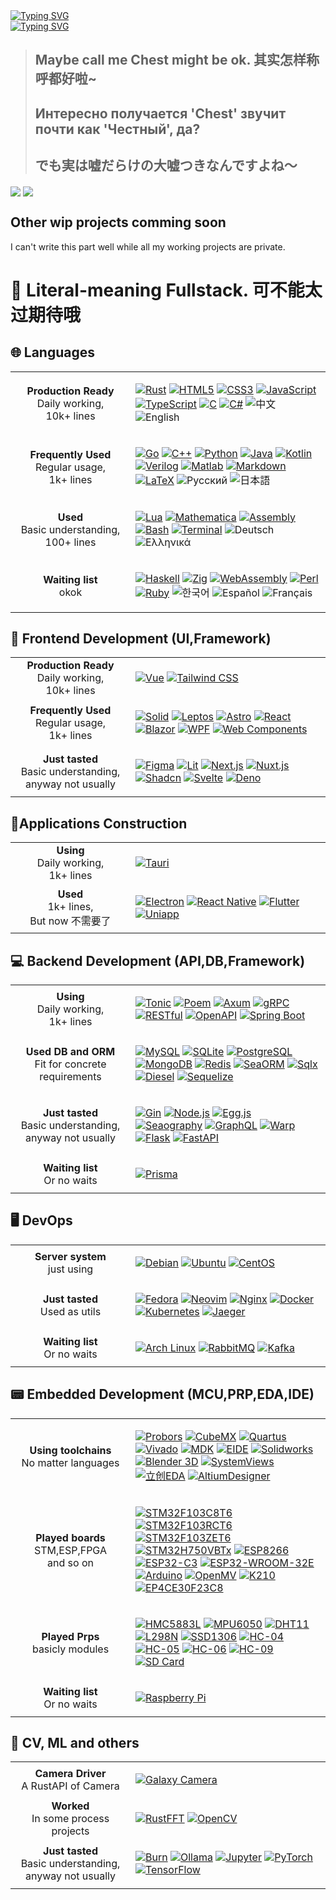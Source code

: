 <div><a href="https://git.io/typing-svg"><img src="https://readme-typing-svg.herokuapp.com?font=Fira+Code&size=24&pause=1000&color=A9A9A9&width=480&lines=%E2%9D%A4%E5%96%80%E5%95%A6%E5%96%80%E5%95%A6%E6%B5%81%E8%BD%AC%E5%BE%80%E5%A4%8D%E7%9A%84%E5%AD%A3%E8%8A%82+%E4%B8%8E%E4%BD%A0%E5%B9%B6%E5%88%97%E9%9D%A2%E5%89%8D" alt="Typing SVG" /></a></div>
<div><a href="https://git.io/typing-svg"><img src="https://readme-typing-svg.herokuapp.com?font=Fira+Code&size=24&pause=1000&color=A9A9A9&width=480&lines=%E5%B0%B1%E8%BF%99%E6%A0%B7%E5%81%9A%E4%B8%AA%E7%99%BD%E6%97%A5%E6%A2%A6%E5%90%A7+%E6%80%8E%E4%B9%88%E6%A0%B7%E9%83%BD%E9%9A%8F%E5%AE%83%E5%8E%BB%E5%90%A7~%E2%9D%A4" alt="Typing SVG" /></a></div>

> ## Maybe call me Chest might be ok. 其实怎样称呼都好啦~
> ## Интересно получается 'Chest' звучит почти как 'Честный', да? 
> ## でも実は嘘だらけの大嘘つきなんですよね～

<div>
  <img align="center"  src="https://github-readme-stats.vercel.app/api?username=zoneherobrine&theme=cobalt&show_icons=true&count_private=true" />
  <img align="center"  src="https://github-readme-stats.anuraghazra1.vercel.app/api/top-langs/?username=zoneherobrine&theme=dark&hide_border=true&no-bg=true&no-frame=true&langs_count=10"/>
</div>

## Other wip projects comming soon 
I can't write this part well while all my working projects are private.


# 🚀 Literal-meaning Fullstack. 可不能太过期待哦

<div align="left">

## 🌐 Languages

<table>
<tr>
    <td width="176px" align="center">
    <b>Production Ready</b><br/>Daily working, <br/>10k+ lines</td>
    <td>
       
[![Rust](https://img.shields.io/badge/Rust%20-%23000000.svg?style=flat-square&logo=rust&logoColor=white)](https://www.rust-lang.org/)
[![HTML5](https://img.shields.io/badge/HTML5%20-%23E34F26.svg?style=flat-square&logo=html5&logoColor=white)](https://developer.mozilla.org/en-US/docs/Web/Guide/HTML/HTML5)
[![CSS3](https://img.shields.io/badge/CSS3%20-%231572B6.svg?style=flat-square&logo=css3&logoColor=white)](https://developer.mozilla.org/en-US/docs/Web/CSS)
[![JavaScript](https://img.shields.io/badge/JavaScript%20-%23F7DF1E.svg?style=flat-square&logo=javascript&logoColor=black)](https://developer.mozilla.org/en-US/docs/Web/JavaScript)
[![TypeScript](https://img.shields.io/badge/TypeScript%20-%23007ACC.svg?style=flat-square&logo=typescript&logoColor=white)](https://www.typescriptlang.org/)
[![C](https://img.shields.io/badge/C%20-%232370ED.svg?style=flat-square&logo=c&logoColor=white)](https://en.cppreference.com/w/c)
[![C#](https://img.shields.io/badge/C%23%20-%23239120.svg?style=flat-square&logo=dotnet&logoColor=white)](https://learn.microsoft.com/en-us/dotnet/csharp/)
![中文](https://img.shields.io/badge/中文%20-%23FF0000.svg?style=flat-square&logo=china&logoColor=white)
![English](https://img.shields.io/badge/English%20-%23008080.svg?style=flat-square&logo=united-kingdom&logoColor=white)

  </td>
</tr>
<tr>
    <td align="center"><b>Frequently Used</b><br/>Regular usage, <br/>1k+ lines</td>
    <td>
       
[![Go](https://img.shields.io/badge/Go%20-%2300ADD8.svg?style=flat-square&logo=go&logoColor=white)](https://golang.org/)
[![C++](https://img.shields.io/badge/C++%20-%2300599C.svg?style=flat-square&logo=c%2B%2B&logoColor=white)](https://isocpp.org/)
[![Python](https://img.shields.io/badge/Python%20-%2314354C.svg?style=flat-square&logo=python&logoColor=white)](https://www.python.org/)
[![Java](https://img.shields.io/badge/Java%20-%23007396.svg?style=flat-square&logo=java&logoColor=white)](https://www.java.com/)
[![Kotlin](https://img.shields.io/badge/Kotlin%20-%230095D5.svg?style=flat-square&logo=kotlin&logoColor=white)](https://kotlinlang.org/)
[![Verilog](https://img.shields.io/badge/Verilog%20-%23000000.svg?style=flat-square&logo=vdhl&logoColor=white)](https://en.wikipedia.org/wiki/Verilog)
[![Matlab](https://img.shields.io/badge/Matlab%20-%23007ACC.svg?style=flat-square&logo=mathworks&logoColor=white)](https://www.mathworks.com/products/matlab.html)
[![Markdown](https://img.shields.io/badge/Markdown%20-%23000000.svg?style=flat-square&logo=markdown&logoColor=white)](https://www.markdownguide.org/)
[![LaTeX](https://img.shields.io/badge/LaTeX%20-%23008080.svg?style=flat-square&logo=latex&logoColor=white)](https://www.latex-project.org/)
![Русский](https://img.shields.io/badge/Русский%20-%23FF0000.svg?style=flat-square&logo=russia&logoColor=white)
![日本語](https://img.shields.io/badge/日本語%20-%23FFFFFF.svg?style=flat-square&logo=japan&logoColor=red)

  </td>
</tr>
<tr>
    <td align="center"><b>Used</b><br/>Basic understanding, <br/>100+ lines</td>
    <td>
       
[![Lua](https://img.shields.io/badge/Lua%20-%232C2D72.svg?style=flat-square&logo=lua&logoColor=white)](https://www.lua.org/)
[![Mathematica](https://img.shields.io/badge/Mathematica%20-%23DB7B2B.svg?style=flat-square&logo=wolfram&logoColor=white)](https://www.wolfram.com/mathematica/)
[![Assembly](https://img.shields.io/badge/Assembly%20-%23000000.svg?style=flat-square&logo=assembly&logoColor=white)](https://en.wikipedia.org/wiki/Assembly_language)
[![Bash](https://img.shields.io/badge/Bash%20-%234EAA25.svg?style=flat-square&logo=gnu-bash&logoColor=white)](https://www.gnu.org/software/bash/)
[![Terminal](https://img.shields.io/badge/Terminal-%23054020?style=flat-square&logo=gnu-bash&logoColor=white)](https://en.wikipedia.org/wiki/Computer_terminal)
![Deutsch](https://img.shields.io/badge/Deutsch%20-%23000000.svg?style=flat-square&logo=germany&logoColor=white)
![Ελληνικά](https://img.shields.io/badge/Ελληνικά%20-%230070C1.svg?style=flat-square&logo=greece&logoColor=white)
  </td>
</tr>
<tr>
    <td align="center"><b>Waiting list</b><br/>okok</td>
    <td>

[![Haskell](https://img.shields.io/badge/Haskell%20-%235D4F85.svg?style=flat-square&logo=haskell&logoColor=white)](https://www.haskell.org/)
[![Zig](https://img.shields.io/badge/Zig%20-%23000000.svg?style=flat-square&logo=zig&logoColor=white)](https://ziglang.org/)
[![WebAssembly](https://img.shields.io/badge/WebAssembly%20-%236649B8.svg?style=flat-square&logo=webassembly&logoColor=white)](https://webassembly.org/)
[![Perl](https://img.shields.io/badge/Perl%20-%23339478.svg?style=flat-square&logo=perl&logoColor=white)](https://www.perl.org/)
[![Ruby](https://img.shields.io/badge/Ruby%20-%23CC342D.svg?style=flat-square&logo=ruby&logoColor=white)](https://www.ruby-lang.org/en/)
![한국어](https://img.shields.io/badge/한국어%20-%230000FF.svg?style=flat-square&logo=south-korea&logoColor=white)
![Español](https://img.shields.io/badge/Español%20-%23800080.svg?style=flat-square&logo=spain&logoColor=white)
![Français](https://img.shields.io/badge/Français%20-%230073C6.svg?style=flat-square&logo=france&logoColor=white)
  </td>
</tr>
</table>



## 🎨 Frontend Development (UI,Framework)

<table>
<tr>
        <td width="176px" align="center"><b>Production Ready</b><br/>Daily working, <br/>10k+ lines</td>
    <td>

[![Vue](https://img.shields.io/badge/Vue.js%20-%234FC08D.svg?style=flat-square&logo=vue.js&logoColor=white)](https://vuejs.org/)
[![Tailwind CSS](https://img.shields.io/badge/Tailwind%20CSS%20-%2338B2AC.svg?style=flat-square&logo=tailwind-css&logoColor=white)](https://tailwindcss.com/)
    </td>
</tr>
<tr>
    <td align="center"><b>Frequently Used</b><br/>Regular usage, <br/>1k+ lines</td>
    <td>

[![Solid](https://img.shields.io/badge/Solid%20-%232C4F7C.svg?style=flat-square&logo=solid&logoColor=white)](https://www.solidjs.com/)
[![Leptos](https://img.shields.io/badge/Leptos%20-%235749A1.svg?style=flat-square&logo=leptos&logoColor=white)](https://www.leptos.dev/)
[![Astro](https://img.shields.io/badge/Astro%20-%23FF5D01.svg?style=flat-square&logo=astro&logoColor=white)](https://astro.build/)
[![React](https://img.shields.io/badge/React%20-%2361DAFB.svg?style=flat-square&logo=react&logoColor=black)](https://react.dev/)
[![Blazor](https://img.shields.io/badge/Blazor%20-%235C2D91.svg?style=flat-square&logo=blazor&logoColor=white)](https://dotnet.microsoft.com/apps/aspnet/web-apps/blazor)
[![WPF](https://img.shields.io/badge/WPF%20-%23078C6C.svg?style=flat-square&logo=.net&logoColor=white)](https://learn.microsoft.com/en-us/dotnet/desktop/wpf/overview/)
[![Web Components](https://img.shields.io/badge/Web%20Components%20-%230076D6.svg?style=flat-square&logo=webcomponents.org&logoColor=white)](https://www.webcomponents.org/)
    </td>
</tr>
<tr>
    <td align="center"><b>Just tasted</b><br/>Basic understanding, <br/>anyway not usually</td>
    <td>

[![Figma](https://img.shields.io/badge/Figma%20-%23F24E1E.svg?style=flat-square&logo=figma&logoColor=white)](https://www.figma.com/)
[![Lit](https://img.shields.io/badge/Lit%20-%2337B6FF.svg?style=flat-square&logo=lit&logoColor=white)](https://lit.dev/)
[![Next.js](https://img.shields.io/badge/Next.js%20-%23000000.svg?style=flat-square&logo=next.js&logoColor=white)](https://nextjs.org/)
[![Nuxt.js](https://img.shields.io/badge/Nuxt.js%20-%2300C58E.svg?style=flat-square&logo=nuxt.js&logoColor=white)](https://nuxt.com/)
[![Shadcn](https://img.shields.io/badge/Shadcn%20-%23000000.svg?style=flat-square&logo=shadcn&logoColor=white)](https://ui.shadcn.com/)
[![Svelte](https://img.shields.io/badge/Svelte%20-%23FF3E00.svg?style=flat-square&logo=svelte&logoColor=white)](https://svelte.dev/)
[![Deno](https://img.shields.io/badge/Deno%20-%23000000.svg?style=flat-square&logo=deno&logoColor=white)](https://deno.land/)
    </td>
</tr>
</table>


## 📱Applications Construction


<table>
<tr>
        <td width="176px" align="center"><b>Using</b><br/>Daily working, <br/>1k+ lines</td>
    <td>

[![Tauri](https://img.shields.io/badge/Tauri%20-%23A0A0A0.svg?style=flat-square&logo=tauri&logoColor=white)](https://tauri.app/)
    </td>
</tr>
<tr>
    <td align="center"><b>Used</b><br/>1k+ lines, <br/>But now 不需要了</td>
    <td>

[![Electron](https://img.shields.io/badge/Electron%20-%23478463.svg?style=flat-square&logo=electron&logoColor=white)](https://www.electronjs.org/)
[![React Native](https://img.shields.io/badge/React%20Native%20-%2361DAFB.svg?style=flat-square&logo=react&logoColor=black)](https://reactnative.dev/)
[![Flutter](https://img.shields.io/badge/Flutter%20-%2302569B.svg?style=flat-square&logo=flutter&logoColor=white)](https://flutter.dev/)
[![Uniapp](https://img.shields.io/badge/Uniapp%20-%23000000.svg?style=flat-square&logo=uniapp&logoColor=white)](https://uniapp.dcloud.io/)
    </td>
</tr>
</table>


## 💻 Backend Development (API,DB,Framework)

<table>
<tr>
        <td width="176px" align="center"><b>Using</b><br/>Daily working, <br/>1k+ lines</td>
    <td>

[![Tonic](https://img.shields.io/badge/Tonic%20-%23FF6C37.svg?style=flat-square&logo=rust&logoColor=white)](https://github.com/hyperium/tonic)
[![Poem](https://img.shields.io/badge/Poem%20-%23001B44.svg?style=flat-square&logo=rust&logoColor=white)](https://github.com/poem-web/poem)
[![Axum](https://img.shields.io/badge/Axum%20-%230D1017.svg?style=flat-square&logo=rust&logoColor=white)](https://docs.rs/axum/latest/axum/)
[![gRPC](https://img.shields.io/badge/gRPC%20-%23000000.svg?style=flat-square&logo=grpc&logoColor=white)](https://grpc.io/)
[![RESTful](https://img.shields.io/badge/RESTful%20-%23009688.svg?style=flat-square&logo=rest&logoColor=white)](https://restfulapi.net/)
[![OpenAPI](https://img.shields.io/badge/OpenAPI%20-%2385EA2D.svg?style=flat-square&logo=openapi-initiative&logoColor=white)](https://www.openapis.org/)
[![Spring Boot](https://img.shields.io/badge/Spring%20Boot%20-%236DB33F.svg?style=flat-square&logo=spring-boot&logoColor=white)](https://spring.io/projects/spring-boot)
    </td>
</tr>
<tr>
    <td align="center"><b>Used DB and ORM</b><br/>Fit for concrete requirements</td>
    <td>

[![MySQL](https://img.shields.io/badge/MySQL%20-%234479A1.svg?style=flat-square&logo=mysql&logoColor=white)](https://www.mysql.com/)
[![SQLite](https://img.shields.io/badge/SQLite%20-%23003B57.svg?style=flat-square&logo=sqlite&logoColor=white)](https://www.sqlite.org/)
[![PostgreSQL](https://img.shields.io/badge/PostgreSQL%20-%23336791.svg?style=flat-square&logo=postgresql&logoColor=white)](https://www.postgresql.org/)
[![MongoDB](https://img.shields.io/badge/MongoDB%20-%2347A248.svg?style=flat-square&logo=mongodb&logoColor=white)](https://www.mongodb.com/)
[![Redis](https://img.shields.io/badge/Redis%20-%23DC382D.svg?style=flat-square&logo=redis&logoColor=white)](https://redis.io/)
[![SeaORM](https://img.shields.io/badge/SeaORM%20-%230D1017.svg?style=flat-square&logo=rust&logoColor=white)](https://www.sea-ql.org/SeaORM/)
[![Sqlx](https://img.shields.io/badge/Sqlx%20-%23000000.svg?style=flat-square&logo=rust&logoColor=white)](https://github.com/launchbadge/sqlx)
[![Diesel](https://img.shields.io/badge/Diesel%20-%23000000.svg?style=flat-square&logo=rust&logoColor=white)](https://diesel.rs/)
[![Sequelize](https://img.shields.io/badge/Sequelize%20-%2352B0E7.svg?style=flat-square&logo=sequelize&logoColor=white)](https://sequelize.org/)
    </td>
</tr>

<tr>
 <td align="center"><b>Just tasted</b><br/>Basic understanding, <br/>anyway not usually</td>
    <td>


[![Gin](https://img.shields.io/badge/Gin%20-%2300ADD8.svg?style=flat-square&logo=go&logoColor=white)](https://gin-gonic.com/)
[![Node.js](https://img.shields.io/badge/Node.js%20-%2343853D.svg?style=flat-square&logo=node.js&logoColor=white)](https://nodejs.org/)
[![Egg.js](https://img.shields.io/badge/Egg.js%20-%2330A9DE.svg?style=flat-square&logo=egg&logoColor=white)](https://www.eggjs.org/)
[![Seaography](https://img.shields.io/badge/Seaography%20-%234B32C3.svg?style=flat-square&logo=graphql&logoColor=white)](https://github.com/SeaQL/seaography)
[![GraphQL](https://img.shields.io/badge/GraphQL%20-%23E10098.svg?style=flat-square&logo=graphql&logoColor=white)](https://graphql.org/)
[![Warp](https://img.shields.io/badge/Warp%20-%23000000.svg?style=flat-square&logo=rust&logoColor=white)](https://docs.rs/warp/latest/warp/)
[![Flask](https://img.shields.io/badge/Flask%20-%23000000.svg?style=flat-square&logo=flask&logoColor=white)](https://flask.palletsprojects.com/)
[![FastAPI](https://img.shields.io/badge/FastAPI%20-%23009688.svg?style=flat-square&logo=fastapi&logoColor=white)](https://fastapi.tiangolo.com/)
    </td>
</tr>
<tr>
    <td align="center"><b>Waiting list</b><br/>Or no waits</td>
    <td>

    
[![Prisma](https://img.shields.io/badge/Prisma%20-%23000000.svg?style=flat-square&logo=prisma&logoColor=white)](https://www.prisma.io/)
    </td>
</tr>
</table>

## 🖥 DevOps

<table>
<tr>
        <td width="176px" align="center"><b>Server system</b><br/>just using</td>
    <td>

[![Debian](https://img.shields.io/badge/Debian%20-%23A81D33.svg?style=flat-square&logo=debian&logoColor=white)](https://www.debian.org/)
[![Ubuntu](https://img.shields.io/badge/Ubuntu%20-%23E95420.svg?style=flat-square&logo=ubuntu&logoColor=white)](https://ubuntu.com/)
[![CentOS](https://img.shields.io/badge/CentOS%20-%23262C2D.svg?style=flat-square&logo=centos&logoColor=white)](https://www.centos.org/)
    </td>
</tr>
<tr>

 <td align="center"><b>Just tasted</b><br/>Used as utils</td>
    <td>

[![Fedora](https://img.shields.io/badge/Fedora%20-%232649A5.svg?style=flat-square&logo=fedora&logoColor=white)](https://getfedora.org/)
[![Neovim](https://img.shields.io/badge/Nvim%20-%2357A143.svg?style=flat-square&logo=neovim&logoColor=white)](https://neovim.io/)
[![Nginx](https://img.shields.io/badge/Nginx%20-%23009639.svg?style=flat-square&logo=nginx&logoColor=white)](https://nginx.org/)
[![Docker](https://img.shields.io/badge/Docker%20-%232496ED.svg?style=flat-square&logo=docker&logoColor=white)](https://www.docker.com/)
[![Kubernetes](https://img.shields.io/badge/Kubernetes%20-%23326CE5.svg?style=flat-square&logo=kubernetes&logoColor=white)](https://kubernetes.io/)
[![Jaeger](https://img.shields.io/badge/Jaeger%20-%23FF6F00.svg?style=flat-square&logo=jaeger&logoColor=white)](https://www.jaegertracing.io/)
    </td>
</tr>
<tr>
    <td align="center"><b>Waiting list</b><br/>Or no waits</td>
    <td>

[![Arch Linux](https://img.shields.io/badge/Arch%20Linux%20-%231793D1.svg?style=flat-square&logo=arch-linux&logoColor=white)](https://archlinux.org/)
[![RabbitMQ](https://img.shields.io/badge/RabbitMQ%20-%23FF6600.svg?style=flat-square&logo=rabbitmq&logoColor=white)](https://www.rabbitmq.com/)
[![Kafka](https://img.shields.io/badge/Kafka%20-%23000000.svg?style=flat-square&logo=apache-kafka&logoColor=white)](https://kafka.apache.org/)
    </td>
</tr>
</table>



## 📟 Embedded Development (MCU,PRP,EDA,IDE)


<table>
<tr>
        <td width="176px" align="center"><b>Using toolchains</b><br/>No matter languages</td>
    <td>

[![Probors](https://img.shields.io/badge/Probors%20-%23000000.svg?style=flat-square&logo=rust&logoColor=white)](https://github.com/probors/probors)
[![CubeMX](https://img.shields.io/badge/CubeMX%20-%23008080.svg?style=flat-square&logo=stmicroelectronics&logoColor=white)](https://www.st.com/en/development-tools/stm32cubemx.html)
[![Quartus](https://img.shields.io/badge/Quartus%20-%23007ACC.svg?style=flat-square&logo=intel&logoColor=white)](https://www.intel.com/content/www/us/en/products/details/fpga/development-tools/quartus-prime.html)
[![Vivado](https://img.shields.io/badge/Vivado%20-%23E01F27.svg?style=flat-square&logo=xilinx&logoColor=white)](https://www.xilinx.com/products/design-tools/vivado.html)
[![MDK](https://img.shields.io/badge/MDK%20-%23008080.svg?style=flat-square&logo=arm&logoColor=white)](https://www2.keil.com/mdk5/)
[![EIDE](https://img.shields.io/badge/EIDE%20-%23007ACC.svg?style=flat-square&logo=visual-studio-code&logoColor=white)](https://github.com/github0null/eide)
[![Solidworks](https://img.shields.io/badge/Solidworks%20-%23FF0000.svg?style=flat-square&logo=dassaultsystemes&logoColor=white)](https://www.solidworks.com/)
[![Blender 3D](https://img.shields.io/badge/Blender%203D%20-%23F5792A.svg?style=flat-square&logo=blender&logoColor=white)](https://www.blender.org/)
[![SystemViews](https://img.shields.io/badge/SystemViews%20-%230066CC.svg?style=flat-square&logo=systemviews&logoColor=white)](https://systemviews.com/)
[![立创EDA](https://img.shields.io/badge/立创EDA%20-%2300A652.svg?style=flat-square&logo=lceda&logoColor=white)](https://lceda.cn/)
[![AltiumDesigner](https://img.shields.io/badge/AltiumDesigner%20-%23A5915F.svg?style=flat-square&logo=altium-designer&logoColor=white)](https://www.altium.com/)
    </td>
</tr>
<tr>
    <td align="center"><b>Played boards</b><br/>STM,ESP,FPGA <br/>and so on</td>
    <td>

[![STM32F103C8T6](https://img.shields.io/badge/STM32F103C8T6%20-%23008080.svg?style=flat-square&logo=stmicroelectronics&logoColor=white)](https://www.st.com/)
[![STM32F103RCT6](https://img.shields.io/badge/STM32F103RCT6%20-%23008080.svg?style=flat-square&logo=stmicroelectronics&logoColor=white)](https://www.st.com/)
[![STM32F103ZET6](https://img.shields.io/badge/STM32F103ZET6%20-%23008080.svg?style=flat-square&logo=stmicroelectronics&logoColor=white)](https://www.st.com/)
[![STM32H750VBTx](https://img.shields.io/badge/STM32H750VBTx%20-%23008080.svg?style=flat-square&logo=stmicroelectronics&logoColor=white)](https://www.st.com/)
[![ESP8266](https://img.shields.io/badge/ESP8266%20-%231DBF73.svg?style=flat-square&logo=espressif&logoColor=white)](https://www.espressif.com/)
[![ESP32-C3](https://img.shields.io/badge/ESP32--C3%20-%231DBF73.svg?style=flat-square&logo=espressif&logoColor=white)](https://www.espressif.com/)
[![ESP32-WROOM-32E](https://img.shields.io/badge/ESP32--WROOM--32E%20-%231DBF73.svg?style=flat-square&logo=espressif&logoColor=white)](https://www.espressif.com/)
[![Arduino](https://img.shields.io/badge/Arduino%20-%2300979D.svg?style=flat-square&logo=Arduino&logoColor=white)](https://www.arduino.cc/)
[![OpenMV](https://img.shields.io/badge/OpenMV%20-%23FF0000.svg?style=flat-square&logo=opencv&logoColor=white)](https://openmv.io/)
[![K210](https://img.shields.io/badge/K210%20-%23000000.svg?style=flat-square&logo=chip&logoColor=white)](https://kendryte.com/)
[![EP4CE30F23C8](https://img.shields.io/badge/EP4CE30F23C8%20-%230071C5.svg?style=flat-square&logo=intel&logoColor=white)](https://www.intel.com/content/www/us/en/products/details/fpga.html)
    </td>
</tr>
<tr>
    <td align="center"><b>Played Prps</b><br/>basicly modules</td>
    <td>

[![HMC5883L](https://img.shields.io/badge/HMC5883L%20-%234FC3F7.svg?style=flat-square&logo=compass&logoColor=white)](https://www.adafruit.com/product/1746)
[![MPU6050](https://img.shields.io/badge/MPU6050%20-%23E57373.svg?style=flat-square&logo=gyroscope&logoColor=white)](https://invensense.tdk.com/products/motion-tracking/6-axis/mpu-6050/)
[![DHT11](https://img.shields.io/badge/DHT11%20-%23007ACC.svg?style=flat-square&logo=temperature-sensor&logoColor=white)](https://www.adafruit.com/product/386)
[![L298N](https://img.shields.io/badge/L298N%20-%2367934F.svg?style=flat-square&logo=motor-control&logoColor=white)](https://www.st.com/en/motor-drivers/l298.html)
[![SSD1306](https://img.shields.io/badge/SSD1306%20-%233C3C3C.svg?style=flat-square&logo=oled&logoColor=white)](https://cdn-shop.adafruit.com/datasheets/SSD1306.pdf)
[![HC-04](https://img.shields.io/badge/HC--04%20-%234FC3F7.svg?style=flat-square&logo=bluetooth&logoColor=white)](https://components101.com/wireless/hc-04-bluetooth-module)
[![HC-05](https://img.shields.io/badge/HC--05%20-%234FC3F7.svg?style=flat-square&logo=bluetooth&logoColor=white)](https://components101.com/wireless/hc-05-bluetooth-module)
[![HC-06](https://img.shields.io/badge/HC--06%20-%234FC3F7.svg?style=flat-square&logo=bluetooth&logoColor=white)](https://components101.com/wireless/hc-06-bluetooth-module)
[![HC-09](https://img.shields.io/badge/HC--09%20-%234FC3F7.svg?style=flat-square&logo=bluetooth&logoColor=white)](https://components101.com/wireless/hc-09-bluetooth-module)
[![SD Card](https://img.shields.io/badge/SD%20Card%20-%2367934F.svg?style=flat-square&logo=sd-card&logoColor=white)](https://www.sdcard.org/)
    </td>
</tr>
<tr>
    <td align="center"><b>Waiting list</b><br/>Or no waits</td>
    <td>

[![Raspberry Pi](https://img.shields.io/badge/Raspberry%20Pi%20-%23C51A4A.svg?style=flat-square&logo=Raspberry-Pi&logoColor=white)](https://www.raspberrypi.org/)
    </td>
</tr>
</table>


## 🧠 CV, ML and others


<table>
<tr>
        <td width="176px" align="center"><b>Camera Driver</b><br/>A RustAPI of Camera</td>
    <td>


[![Galaxy Camera](https://img.shields.io/badge/Galaxy%20Camera%20-%23A3A3A3.svg?style=flat-square&logo=camera&logoColor=white)](https://crates.io/crates/gxci)
    </td>
</tr>
<tr>

 <td align="center"><b>Worked</b><br/>In some process projects</td>
    <td>


[![RustFFT](https://img.shields.io/badge/RustFFT%20-%23000000.svg?style=flat-square&logo=rust&logoColor=white)](https://docs.rs/rustfft/)
[![OpenCV](https://img.shields.io/badge/OpenCV%20-%235C3EE8.svg?style=flat-square&logo=opencv&logoColor=white)](https://opencv.org/)
    </td>
</tr>
<tr>
    <td align="center"><b>Just tasted</b><br/>Basic understanding, <br/>anyway not usually</td>
    <td>


[![Burn](https://img.shields.io/badge/Burn%20-%23FF4F64.svg?style=flat-square&logo=rust&logoColor=white)](https://github.com/burn-rs/burn)
[![Ollama](https://img.shields.io/badge/Ollama%20-%23000000.svg?style=flat-square&logo=llama&logoColor=white)](https://ollama.ai/)
[![Jupyter](https://img.shields.io/badge/Jupyter%20-%23F37626.svg?style=flat-square&logo=jupyter&logoColor=white)](https://jupyter.org/)
[![PyTorch](https://img.shields.io/badge/PyTorch%20-%23EE4C2C.svg?style=flat-square&logo=pytorch&logoColor=white)](https://pytorch.org/)
[![TensorFlow](https://img.shields.io/badge/TensorFlow%20-%23FF6F00.svg?style=flat-square&logo=tensorflow&logoColor=white)](https://www.tensorflow.org/)
    </td>
</tr>
</table>


